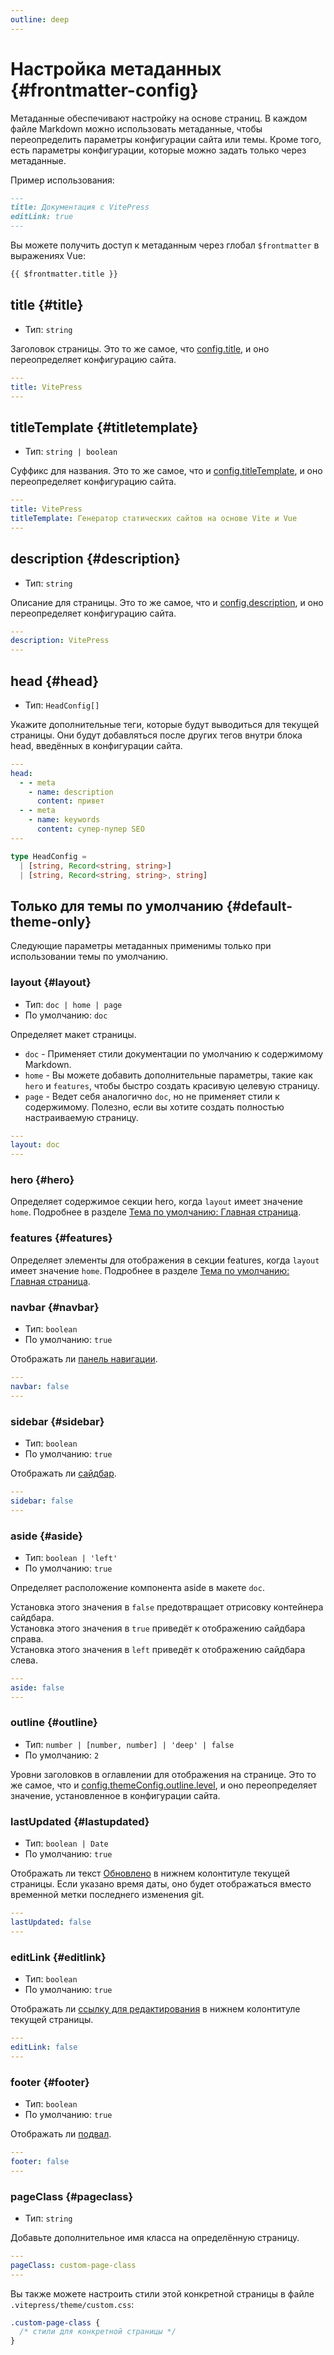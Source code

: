 ```yaml
---
outline: deep
---
```


# Настройка метаданных {#frontmatter-config}

Метаданные обеспечивают настройку на основе страниц. В каждом файле Markdown можно использовать метаданные, чтобы переопределить параметры конфигурации сайта или темы. Кроме того, есть параметры конфигурации, которые можно задать только через метаданные.

Пример использования:

```md
---
title: Документация с VitePress
editLink: true
---
```

Вы можете получить доступ к метаданным через глобал `$frontmatter` в выражениях Vue:

```md
{{ $frontmatter.title }}
```

## title {#title}

- Тип: `string`

Заголовок страницы. Это то же самое, что [config.title](./site-config#title), и оно переопределяет конфигурацию сайта.

```yaml
---
title: VitePress
---
```

## titleTemplate {#titletemplate}

- Тип: `string | boolean`

Суффикс для названия. Это то же самое, что и [config.titleTemplate](./site-config#titletemplate), и оно переопределяет конфигурацию сайта.

```yaml
---
title: VitePress
titleTemplate: Генератор статических сайтов на основе Vite и Vue
---
```

## description {#description}

- Тип: `string`

Описание для страницы. Это то же самое, что и [config.description](./site-config#description), и оно переопределяет конфигурацию сайта.

```yaml
---
description: VitePress
---
```

## head {#head}

- Тип: `HeadConfig[]`

Укажите дополнительные теги, которые будут выводиться для текущей страницы. Они будут добавляться после других тегов внутри блока head, введённых в конфигурации сайта.

```yaml
---
head:
  - - meta
    - name: description
      content: привет
  - - meta
    - name: keywords
      content: супер-пупер SEO
---
```

```ts
type HeadConfig =
  | [string, Record<string, string>]
  | [string, Record<string, string>, string]
```

## Только для темы по умолчанию {#default-theme-only}

Следующие параметры метаданных применимы только при использовании темы по умолчанию.

### layout {#layout}

- Тип: `doc | home | page`
- По умолчанию: `doc`

Определяет макет страницы.

- `doc` - Применяет стили документации по умолчанию к содержимому Markdown.
- `home` - Вы можете добавить дополнительные параметры, такие как `hero` и `features`, чтобы быстро создать красивую целевую страницу.
- `page` - Ведет себя аналогично `doc`, но не применяет стили к содержимому. Полезно, если вы хотите создать полностью настраиваемую страницу.

```yaml
---
layout: doc
---
```

### hero <Badge type="info" text="только для страниц с макетом home" /> {#hero}

Определяет содержимое секции hero, когда `layout` имеет значение `home`. Подробнее в разделе [Тема по умолчанию: Главная страница](./default-theme-home-page).

### features <Badge type="info" text="только для страниц с макетом home" /> {#features}

Определяет элементы для отображения в секции features, когда `layout` имеет значение `home`. Подробнее в разделе [Тема по умолчанию: Главная страница](./default-theme-home-page).

### navbar {#navbar}

- Тип: `boolean`
- По умолчанию: `true`

Отображать ли [панель навигации](./default-theme-nav).

```yaml
---
navbar: false
---
```

### sidebar {#sidebar}

- Тип: `boolean`
- По умолчанию: `true`

Отображать ли [сайдбар](./default-theme-sidebar).

```yaml
---
sidebar: false
---
```

### aside {#aside}

- Тип: `boolean | 'left'`
- По умолчанию: `true`

Определяет расположение компонента aside в макете `doc`.

Установка этого значения в `false` предотвращает отрисовку контейнера сайдбара.\
Установка этого значения в `true` приведёт к отображению сайдбара справа.\
Установка этого значения в `left` приведёт к отображению сайдбара слева.

```yaml
---
aside: false
---
```

### outline {#outline}

- Тип: `number | [number, number] | 'deep' | false`
- По умолчанию: `2`

Уровни заголовков в оглавлении для отображения на странице. Это то же самое, что и [config.themeConfig.outline.level](./default-theme-config#outline), и оно переопределяет значение, установленное в конфигурации сайта.

### lastUpdated {#lastupdated}

- Тип: `boolean | Date`
- По умолчанию: `true`

Отображать ли текст [Обновлено](./default-theme-last-updated) в нижнем колонтитуле текущей страницы. Если указано время даты, оно будет отображаться вместо временной метки последнего изменения git.

```yaml
---
lastUpdated: false
---
```

### editLink {#editlink}

- Тип: `boolean`
- По умолчанию: `true`

Отображать ли [ссылку для редактирования](./default-theme-edit-link) в нижнем колонтитуле текущей страницы.

```yaml
---
editLink: false
---
```

### footer {#footer}

- Тип: `boolean`
- По умолчанию: `true`

Отображать ли [подвал](./default-theme-footer).

```yaml
---
footer: false
---
```

### pageClass {#pageclass}

- Тип: `string`

Добавьте дополнительное имя класса на определённую страницу.

```yaml
---
pageClass: custom-page-class
---
```

Вы также можете настроить стили этой конкретной страницы в файле `.vitepress/theme/custom.css`:

```css
.custom-page-class {
  /* стили для конкретной страницы */
}
```
